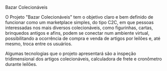 Bazar Colecionáveis 
<p>O Projeto "Bazar Colecionáveis" tem o objetivo claro e bem definido de funcionar como um marketplace simples, do tipo C2C, em que pessoas interessadas nos mais diversos colecionáveis, como figurinhas, cartas, brinquedos antigos e afins, podem se conectar num ambiente virtual, possibilitando a ocorrência de compra e venda de artigos por leilões e, até mesmo, troca entre os usuários. 
<p></p>Algumas tecnologias que o projeto apresentará são a inspeção tridimensional dos artigos colecionáveis, calculadora de frete e cronômetro durante leilões. 
